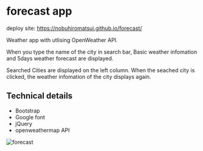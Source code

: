 # forecast app

deploy site: https://nobuhiromatsui.github.io/forecast/

Weather app with utlising OpenWeather API.

When you type the name of the city in search bar, 
Basic weather infomation and 5days weather forecast are displayed.

Searched Cities are displayed on the left column.
When the seached city is clicked, the weather infomation of the city displays again.

<h2>Technical details</h2>
<ul>
 <li>Bootstrap</li>
<li>Google font</li>
<li>jQuery</li>
<li>openweathermap API</li>
  </ul>
  
 <img src="../forecast/img/weather.png" alt="forecast">


